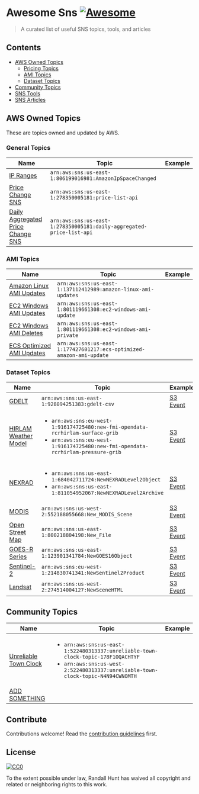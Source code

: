 # Awesome Sns [![Awesome](https://cdn.rawgit.com/sindresorhus/awesome/d7305f38d29fed78fa85652e3a63e154dd8e8829/media/badge.svg)](https://github.com/sindresorhus/awesome)

> A curated list of useful SNS topics, tools, and articles


## Contents

- [AWS Owned Topics](#aws-owned-topics)
    - [Pricing Topics](#pricing-topics)
    - [AMI Topics](#ami-topics)
    - [Dataset Topics](#dataset-topics)
- [Community Topics](#community-topics)
- [SNS Tools](#sns-tools)
- [SNS Articles](#sns-articles)


## AWS Owned Topics

These are topics owned and updated by AWS.

### General Topics

| Name | Topic | Example |
| ---- | ----- | ------- |
|[IP Ranges](http://docs.aws.amazon.com/general/latest/gr/aws-ip-ranges.html)| `arn:aws:sns:us-east-1:806199016981:AmazonIpSpaceChanged`| |
| [Price Change SNS](http://docs.aws.amazon.com/awsaccountbilling/latest/aboutv2/price-notification.html)| `arn:aws:sns:us-east-1:278350005181:price-list-api`| |
| [Daily Aggregated Price Change SNS](http://docs.aws.amazon.com/awsaccountbilling/latest/aboutv2/price-notification.html)| `arn:aws:sns:us-east-1:278350005181:daily-aggregated-price-list-api`| ||

### AMI Topics
| Name | Topic | Example |
| ---- | ----- | ------- |
|[Amazon Linux AMI Updates](https://aws.amazon.com/amazon-linux-ami/) | `arn:aws:sns:us-east-1:137112412989:amazon-linux-ami-updates` ||
|[EC2 Windows AMI Updates](http://docs.aws.amazon.com/AWSEC2/latest/WindowsGuide/windows-ami-version-history.html)| `arn:aws:sns:us-east-1:801119661308:ec2-windows-ami-update`||
|[EC2 Windows AMI Deletes](http://docs.aws.amazon.com/AWSEC2/latest/WindowsGuide/windows-ami-version-history.html)| `arn:aws:sns:us-east-1:801119661308:ec2-windows-ami-private`||
|[ECS Optimized AMI Updates](http://docs.aws.amazon.com/AmazonECS/latest/developerguide/ECS-AMI-SubscribeTopic.html)| `arn:aws:sns:us-east-1:177427601217:ecs-optimized-amazon-ami-update`|||

### Dataset Topics
| Name | Topic | Example |
| ---- | ----- | ------- |
| [GDELT](https://aws.amazon.com/public-datasets/gdelt/) | `arn:aws:sns:us-east-1:928094251383:gdelt-csv`| [S3 Event](http://docs.aws.amazon.com/AmazonS3/latest/dev/notification-content-structure.html) |
| [HIRLAM Weather Model](https://aws.amazon.com/public-datasets/fmi-hirlam/) | <ul><li>`arn:aws:sns:eu-west-1:916174725480:new-fmi-opendata-rcrhirlam-surface-grib`</li><li>`arn:aws:sns:eu-west-1:916174725480:new-fmi-opendata-rcrhirlam-pressure-grib`</li></ul>| [S3 Event](http://docs.aws.amazon.com/AmazonS3/latest/dev/notification-content-structure.html) |
| [NEXRAD](https://aws.amazon.com/public-datasets/nexrad/) | <ul><li>`arn:aws:sns:us-east-1:684042711724:NewNEXRADLevel2Object`</li><li>`arn:aws:sns:us-east-1:811054952067:NewNEXRADLevel2Archive`</li></ul>| [S3 Event](http://docs.aws.amazon.com/AmazonS3/latest/dev/notification-content-structure.html) |
| [MODIS](https://aws.amazon.com/public-datasets/modis/) | `arn:aws:sns:us-west-2:552188055668:New_MODIS_Scene` | [S3 Event](http://docs.aws.amazon.com/AmazonS3/latest/dev/notification-content-structure.html) |
| [Open Street Map](https://aws.amazon.com/public-datasets/osm/) | `arn:aws:sns:us-east-1:800218804198:New_File` | [S3 Event](http://docs.aws.amazon.com/AmazonS3/latest/dev/notification-content-structure.html) |
| [GOES-R Series](https://aws.amazon.com/public-datasets/goes/) | `arn:aws:sns:us-east-1:123901341784:NewGOES16Object`| [S3 Event](http://docs.aws.amazon.com/AmazonS3/latest/dev/notification-content-structure.html) |
|[Sentinel-2](https://aws.amazon.com/public-datasets/sentinel-2/)| `arn:aws:sns:eu-west-1:214830741341:NewSentinel2Product` | [S3 Event](http://docs.aws.amazon.com/AmazonS3/latest/dev/notification-content-structure.html) |
| [Landsat](https://aws.amazon.com/public-datasets/landsat/)|`arn:aws:sns:us-west-2:274514004127:NewSceneHTML`|[S3 Event](http://docs.aws.amazon.com/AmazonS3/latest/dev/notification-content-structure.html) |

## Community Topics

| Name | Topic | Example |
| ---- | ----- | ------- |
| [Unreliable Town Clock](https://alestic.com/2015/05/aws-lambda-recurring-schedule/)| <ul><li>`arn:aws:sns:us-east-1:522480313337:unreliable-town-clock-topic-178F1OQACHTYF`</li><li>`arn:aws:sns:us-west-2:522480313337:unreliable-town-clock-topic-N4N94CWNOMTH`</li></ul> ||
| [ADD SOMETHING](https://github.com/ranman/awesome-sns/edit/master/README.md) | | ||


## Contribute

Contributions welcome! Read the [contribution guidelines](contributing.md) first.


## License

[![CC0](http://mirrors.creativecommons.org/presskit/buttons/88x31/svg/cc-zero.svg)](http://creativecommons.org/publicdomain/zero/1.0)

To the extent possible under law, Randall Hunt has waived all copyright and
related or neighboring rights to this work.
